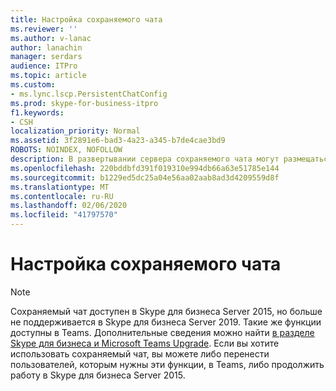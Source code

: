 ```yaml
---
title: Настройка сохраняемого чата
ms.reviewer: ''
ms.author: v-lanac
author: lanachin
manager: serdars
audience: ITPro
ms.topic: article
ms.custom:
- ms.lync.lscp.PersistentChatConfig
ms.prod: skype-for-business-itpro
f1.keywords:
- CSH
localization_priority: Normal
ms.assetid: 3f2891e6-bad3-4a23-a345-b7de4cae3bd9
ROBOTS: NOINDEX, NOFOLLOW
description: В развертывании сервера сохраняемого чата могут размещаться большое количество одновременных комнат чатов. На сервере комнаты чата можно упорядочить по целому набору категорий. Каждая комната чата относится к одной категории и наследует от нее некоторые параметры. Такая организация позволяет получить структуру, которая удобна для идентификации бесед по их назначению, облегчает делегированное администрирование и упрощает управление.
ms.openlocfilehash: 220bddbfd391f019310e994db66a63e51785e144
ms.sourcegitcommit: b1229ed5dc25a04e56aa02aab8ad3d4209559d8f
ms.translationtype: MT
ms.contentlocale: ru-RU
ms.lasthandoff: 02/06/2020
ms.locfileid: "41797570"
---
```

# <a name="persistent-chat-configuration"></a>Настройка сохраняемого чата

> [!NOTE] 
> Сохраняемый чат доступен в Skype для бизнеса Server 2015, но больше не поддерживается в Skype для бизнеса Server 2019. Такие же функции доступны в Teams. Дополнительные сведения можно найти [в разделе Skype для бизнеса и Microsoft Teams Upgrade](https://docs.microsoft.com/MicrosoftTeams/upgrade-start-here). Если вы хотите использовать сохраняемый чат, вы можете либо перенести пользователей, которым нужны эти функции, в Teams, либо продолжить работу в Skype для бизнеса Server 2015.
